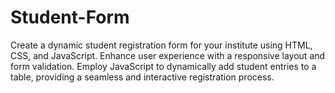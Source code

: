 # Student-Form
Create a dynamic student registration form for your institute using HTML, CSS, and JavaScript. Enhance user experience with a responsive layout and form validation. Employ JavaScript to dynamically add student entries to a table, providing a seamless and interactive registration process.
